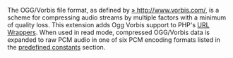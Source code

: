 The OGG/Vorbis file format, as defined by
<a href="http://www.vorbis.com/" class="link external">» http://www.vorbis.com/</a>,
is a scheme for compressing audio streams by multiple factors with a
minimum of quality loss. This extension adds Ogg Vorbis support to PHP's
<a href="/wrappers.html" class="link">URL Wrappers</a>. When used in
read mode, compressed OGG/Vorbis data is expanded to raw PCM audio in
one of six PCM encoding formats listed in the
<a href="/oggvorbis/constants.html" class="link">predefined constants</a>
section.
